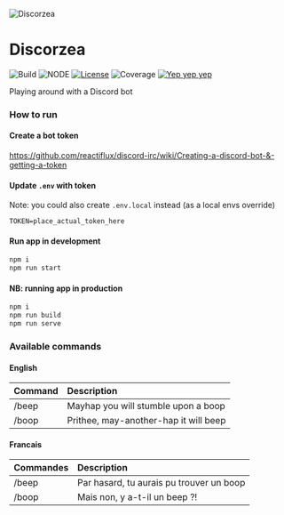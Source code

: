 ![Discorzea](https://storage.googleapis.com/artifacts.discorzea-283903.appspot.com/discorzea.png)
# Discorzea
![Build](https://img.shields.io/badge/build-passing-brightgreen.svg)
![NODE](https://img.shields.io/badge/node-12.18.2-blue.svg)
[![License](http://img.shields.io/:license-mit-blue.svg)](https://github.com/ashudson23/webgl-first-attempt/blob/master/LICENSE.md)
![Coverage](https://img.shields.io/badge/coverage-too--bloody--useful-lightgray.svg)
[![Yep yep yep](https://img.shields.io/badge/xiclone-over%209000-green.svg?style=social&logo=data%3Aimage%2Fpng%3Bbase64%2CiVBORw0KGgoAAAANSUhEUgAAAC0AAAAtCAYAAAA6GuKaAAAABmJLR0QA%2FwD%2FAP%2BgvaeTAAAACXBIWXMAAAsTAAALEwEAmpwYAAAAB3RJTUUH4AobAigTzV9CBwAABudJREFUWMO9mX%2BMXFUVxz%2Fzdrpt8SEGYfeUghq1WkQwFasVqhaEEIgJhuCqxZiIgRDFSGgDVSK1ARGDGqUhsRCCQWOIQBpFsEAjNqjVxm2KGCxQCrht%2FSJttXZctt1txz96XnN6c2d2djp4k8nsvrk%2Fvvfc7z3ne86r0cNmZjOAEpjmj8aB%2F0p6LemHpK7XqU0R1OHFzKwOvAEYAhYDH5tkvqeBXwH3Ai8C%2ByU1u9lArUvAK4FLgTcDfUDTP5OtVX32AgJukvTTqVq%2F1ilYP%2FpbgK8CBTDRA0bVgVeA70m6rSeWDoDPBtY6V5v0vvUBDeAcScOTWb3oAPBPgN%2B6VZqTGKBwAOmnmMRAB4CZwAYzW%2BnrTg10ALwR%2BFyboy2AO4GLgPcCBhwDFJIK%2F%2F0YYBYwD7gCeMbH5tpB4GozW9cOeK2NpTcBp%2FtEKdh1wA8lre7yIs8FVrjnOZA5wRrwJ%2BBcYF9KlSKd2L%2F%2FmAFcALuB%2BZIWAavjmDDHNDObbmb9ZtZXPU8st1nSp4GTgJHMiTeBDwK%2FzHG7lrHIUuDbmX4PAoslHagWD5abD1wDnBNo03Qr%2FgO4D1gpaTRDQYCbga%2B1ONUfA1%2BI4GuJlRcA6xN3VgA%2FkLQkgnUr3gJcBswOIHOGqSy%2BEfiRpLsiaP%2F%2BCnB7C1c6V9ILR4AOA58C3pPs9NeSLkoALwIeBmZkrNOJb94CXCBpazLvd4ElGeD%2FAU4AmpKOsPTlwN3JgM2STk8mXg4sb2HVyMlmEglzbb6kTQk9nwAWZvpeKGlttHQfsNUvRrTIHGBL4O51wK0tANeBl4AvuVtr%2BPNj%2FVLd5WIqvdxnApsCv98JPJ%2Bx9kuS5kTQs4C%2FJ52%2BJembge%2FnAY9nJitcAC2R9IuMe4t%2Ffwe4Lplji6RTk36PAh9PXGEd%2BAAw3AdQluVNfgnjkQ6VZTnaaDRoNBqUZfko8MbMJXtS0pllWT7baBwybvUd%2F3ZQa8uyHAUuCBYfKMtSkoarMWVZrneN00wod1DSI5V%2F%2FHKYpADulrQz7PyLfmypXnjMA8CkCi14ituAVeGnCeB6MyvCqe4I9IqgFwDUzGzAlVY8suMl7Q18fxkYTCb5m6QzukgUAE4E%2FhnWfA0YrJIFM%2BsHtgNvSsO8pOmF64J4DCPVLn2BEjg%2Bc%2BmWthM17Swu6VXgNyESli6YolVzl73fzAaLyv8Fjj4vqRmO%2FN3A9GTwHkmPHU3K5IEphu%2FZGcWYa%2B8v3CUdDDx9JOn0iYyguaMHGvoPCcg9iUea1mLcKXUHHduf051lBj7RA9DRX%2B8Ddga61RK6HEGRAuhPHo4k%2F78lY%2Bmd3fA5aQsi3YBx5zvA3AwlD3vRIkP4%2Fcn%2FM482i2%2FRvu7WLoD1ksbDb1e20TRbC%2BDfycOULnsyIGd1ewnNDDM7CTjfgdWAzyQu8Yo2oDcUwK7kpr4rjfk5odMtYN%2FsvX7CdWCppDHfTEWbVie5R9JY4U48gj4r6bgxM%2FjiLgIKQJ%2BZrfZkoeYp2%2FeD%2FwZY1sbKm%2FAEdGsSUs9NLtnDmZ3PM7M5nVzGoNVP8cj6SS%2BXLZR0TUjxMLPz2hik7lgOq7yfA5e4lxDw1rDbY10LzEgmeUjSJZPVKLx8dhmwyEtjw5LW5apKZrYtIxci6OmS9leg5wCbw20ekLQrHO1zwNszUvFqSXdMpaSV6%2BtiaWOL7L9qKyTdHLPxF100VW1V1ArugvqSSSaA283sG1E7d6I9Yj8XR88Bp7UBXANWVuNiurXMs%2FAJBzjbM%2BlqoWHgjBbH9jKwTNJ9U6x%2F3Ahc64Kp2YYWH5X0ZKvEdsSrRLimvipY8Czg920Kj3Wvhj4EbPDTexUY9XVmuFo82eca8sA1MUkSfL%2BkobjZtIRwKXC%2FT1QHzpe0NmxqBXBDh2Xdvjaao5MMvgY8LWleeg%2BKhG8PAPcEzj6YZB3Lgb92EMabPj736bTk8C%2FPCdtrCLd2P7AtCP8dwNs8a6j6bPCo2IsadY4SfwE%2BJGms4wKkF9C3Acd5HwHvq9yg9%2FkZ8NkeA68D90i6vF2nVtnBmGuQqqI5COwws5PDxV0MXOj5XS9U317gtMkAtwTtOmC3u729If3ZYmZXBY6v8T7Xu5XqUwBZeP%2BnnGonSHqmE1%2FfyTuXmlc9h1wzTAPWAFdKGgmepXC5udBBnOrurUhqci949Psd8Lik7VN9UdSxQjOzi81su5k1zWzcv28wsxMzam4qyu%2F1aUnY%2FbyZjTnwcTPbZ2ZrXL9MGVQ34Lt6%2BWlmMzn0svNG4MMxd3QXucs9zm73yzM59M5xEBjwmuAqL1eMvq6gW2xkAPgU8BHgHV78Oc65P%2B5BYhvwrIN9QNL%2BnvP4aOjz%2F%2BDx%2FwCUXwpZGj7tSwAAAABJRU5ErkJggg%3D%3D)](https://www.facebook.com/antshudson)

Playing around with a Discord bot

### How to run

#### Create a bot token
https://github.com/reactiflux/discord-irc/wiki/Creating-a-discord-bot-&-getting-a-token

#### Update `.env` with token
Note: you could also create `.env.local` instead (as a local envs override)
```
TOKEN=place_actual_token_here
```

#### Run app in development
```sh
npm i
npm run start
```

#### NB: running app in production 
```sh
npm i
npm run build
npm run serve
```

### Available commands

#### English
| Command | Description |
| :-- | :-- |
| /beep | Mayhap you will stumble upon a boop |
| /boop | Prithee, may-another-hap it will beep |

#### Francais
| Commandes | Description |
| :-- | :-- |
| /beep | Par hasard, tu aurais pu trouver un boop |
| /boop | Mais non, y a-t-il un beep ?! |
